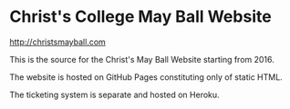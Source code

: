 # Christ's College May Ball Website

http://christsmayball.com

This is the source for the Christ's May Ball Website starting from 2016.

The website is hosted on GitHub Pages constituting only of static HTML.

The ticketing system is separate and hosted on Heroku.
